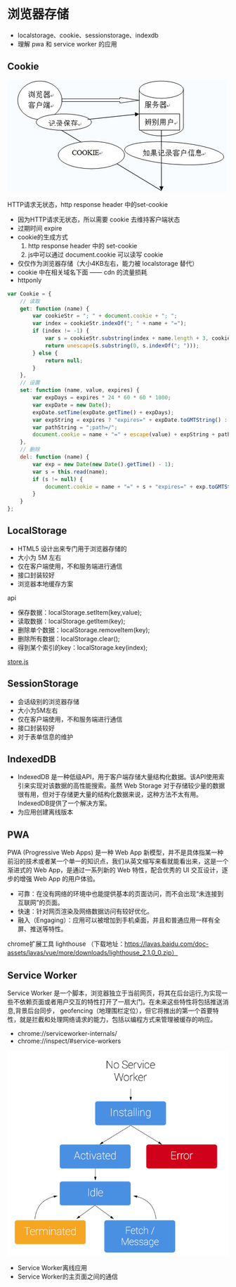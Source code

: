 # 浏览器存储

- localstorage、cookie、sessionstorage、indexdb
- 理解 pwa 和 service worker 的应用

## Cookie

![04.png](./img/04.png)

HTTP请求无状态，http response header 中的set-cookie

- 因为HTTP请求无状态，所以需要 cookie 去维持客户端状态
- 过期时间 expire
- cookie的生成方式
     1. http response header 中的 set-cookie
     2. js中可以通过 document.cookie 可以读写 cookie
- 仅仅作为浏览器存储（大小4KB左右，能力被 localstorage 替代）
- cookie 中在相关域名下面 —— cdn 的流量损耗
- httponly

```js
var Cookie = {
    // 读取
    get: function (name) {
        var cookieStr = "; " + document.cookie + "; ";
        var index = cookieStr.indexOf("; " + name + "=");
        if (index != -1) {
            var s = cookieStr.substring(index + name.length + 3, cookieStr.length);
            return unescape(s.substring(0, s.indexOf("; ")));
        } else {
            return null;
        }
    },
    // 设置
    set: function (name, value, expires) {
        var expDays = expires * 24 * 60 * 60 * 1000;
        var expDate = new Date();
        expDate.setTime(expDate.getTime() + expDays);
        var expString = expires ? "expires=" + expDate.toGMTString() : "";
        var pathString = ";path=/";
        document.cookie = name + "=" + escape(value) + expString + pathString;
    },
    // 删除
    del: function (name) {
        var exp = new Date(new Date().getTime() - 1);
        var s = this.read(name);
        if (s != null) {
            document.cookie = name + "=" + s + "expires=" + exp.toGMTString() + ";path=/"
        }
    }
};
```

## LocalStorage

- HTML5 设计出来专门用于浏览器存储的
- 大小为 5M 左右
- 仅在客户端使用，不和服务端进行通信
- 接口封装较好
- 浏览器本地缓存方案

api
- 保存数据：localStorage.setItem(key,value);
- 读取数据：localStorage.getItem(key); 
- 删除单个数据：localStorage.removeItem(key); 
- 删除所有数据：localStorage.clear(); 
- 得到某个索引的key：localStorage.key(index); 

[store.js](https://github.com/marcuswestin/store.js)

## SessionStorage

- 会话级别的浏览器存储
- 大小为5M左右
- 仅在客户端使用，不和服务端进行通信
- 接口封装较好
- 对于表单信息的维护

## IndexedDB

- IndexedDB 是一种低级API，用于客户端存储大量结构化数据。该API使用索引来实现对该数据的高性能搜索。虽然 Web Storage 对于存储较少量的数据很有用，但对于存储更大量的结构化数据来说，这种方法不太有用。IndexedDB提供了一个解决方案。
- 为应用创建离线版本


## PWA

PWA (Progressive Web Apps) 是一种 Web App 新模型，并不是具体指某一种前沿的技术或者某一个单一的知识点，我们从英文缩写来看就能看出来，这是一个渐进式的 Web App，是通过一系列新的 Web 特性，配合优秀的 UI 交互设计，逐步的增强 Web App 的用户体验。


- 可靠：在没有网络的环境中也能提供基本的页面访问，而不会出现“未连接到互联网”的页面。
- 快速：针对网页渲染及网络数据访问有较好优化。
- 融入（Engaging）：应用可以被增加到手机桌面，并且和普通应用一样有全屏、推送等特性。

chrome扩展工具 lighthouse （下载地址：https://lavas.baidu.com/doc-assets/lavas/vue/more/downloads/lighthouse_2.1.0_0.zip）


## Service Worker

Service Worker 是一个脚本，浏览器独立于当前网页，将其在后台运行,为实现一些不依赖页面或者用户交互的特性打开了一扇大门。在未来这些特性将包括推送消息,背景后台同步， geofencing（地理围栏定位），但它将推出的第一个首要特性，就是拦截和处理网络请求的能力，包括以编程方式来管理被缓存的响应。

- chrome://serviceworker-internals/
- chrome://inspect/#service-workers

![05.png](./img/05.png)


- Service Worker离线应用
- Service Worker的主页面之间的通信
